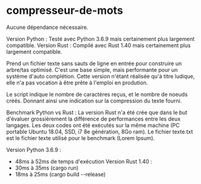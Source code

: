 # compresseur-de-mots

Aucune dépendance nécessaire.

Version Python : Testé avec Python 3.6.9 mais certainement plus largement compatible.
Version Rust : Compilé avec Rust 1.40 mais certainement plus largement compatible.

Prend un fichier texte sans sauts de ligne en entrée pour construire un arbre/tas optimisé.
C'est une base simple, mais performante pour un système d'auto complétion.
Cette version n'étant réalisée qu'à titre ludique, elle n'a pas vocation à être prête à l'emploi en prodution.

Le script indique le nombre de caractères reçus, et le nombre de noeuds créés.
Donnant ainsi une indication sur la compression du texte fourni.

Benchmark Python vs Rust :
La version Rust n'a été crée que dans le but d'évaluer grossièrement la différence de performances entre les deux langages.
Les deux codes ont été exécutés sur la même machine (PC portable Ubuntu 18.04, SSD, i7 8e génération, 8Go ram).
Le fichier texte.txt est le fichier texte utilisé pour le benchmark (Lorem Ipsum).

Version Python 3.6.9 : 
  - 48ms à 52ms de temps d'exécution
Version Rust 1.40 : 
  - 30ms à 35ms (cargo run)
  - 18ms à 25ms (cargo build --release)
